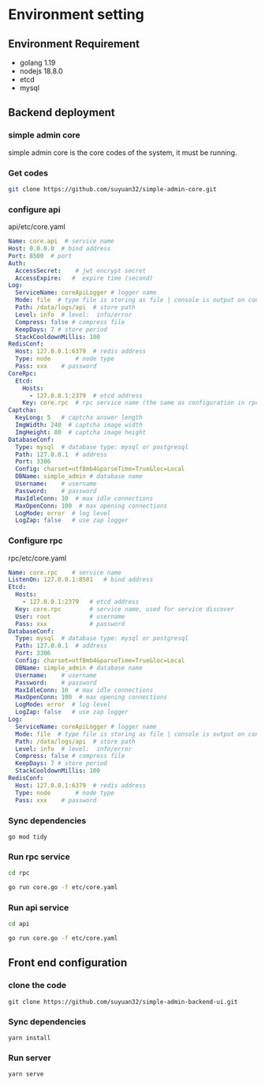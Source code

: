 # Environment setting

## Environment Requirement
- golang 1.19
- nodejs 18.8.0
- etcd
- mysql

## Backend deployment

### simple admin core
simple admin core is the core codes of the system, it must be running.

### Get codes
```bash
git clone https://github.com/suyuan32/simple-admin-core.git
```

### configure api

api/etc/core.yaml

```yaml
Name: core.api  # service name
Host: 0.0.0.0  # bind address
Port: 8500  # port 
Auth:
  AccessSecret:    # jwt encrypt secret
  AccessExpire:   #  expire time (second)
Log:
  ServiceName: coreApiLogger # logger name
  Mode: file  # type file is storing as file | console is output on console
  Path: /data/logs/api  # store path
  Level: info  # level:  info/error
  Compress: false # compress file
  KeepDays: 7 # store period
  StackCooldownMillis: 100
RedisConf:
  Host: 127.0.0.1:6379  # redis address
  Type: node       # node type
  Pass: xxx    # password
CoreRpc:
  Etcd:
    Hosts:
      - 127.0.0.1:2379  # etcd address
    Key: core.rpc  # rpc service name (the same as configuration in rpc)
Captcha:
  KeyLong: 5   # captcha answer length
  ImgWidth: 240  # captcha image width
  ImgHeight: 80  # captcha image height
DatabaseConf:
  Type: mysql  # database type: mysql or postgresql
  Path: 127.0.0.1  # address
  Port: 3306  
  Config: charset=utf8mb4&parseTime=True&loc=Local
  DBName: simple_admin # database name
  Username:    # username 
  Password:    # password
  MaxIdleConn: 10  # max idle connections
  MaxOpenConn: 100  # max opening connections
  LogMode: error  # log level
  LogZap: false   # use zap logger
```

### Configure rpc

rpc/etc/core.yaml

```yaml
Name: core.rpc    # service name 
ListenOn: 127.0.0.1:8501   # bind address
Etcd:
  Hosts:
    - 127.0.0.1:2379   # etcd address
  Key: core.rpc        # service name, used for service discover
  User: root           # username 
  Pass: xxx            # password
DatabaseConf:
  Type: mysql  # database type: mysql or postgresql
  Path: 127.0.0.1  # address
  Port: 3306
  Config: charset=utf8mb4&parseTime=True&loc=Local
  DBName: simple_admin # database name
  Username:    # username 
  Password:    # password
  MaxIdleConn: 10  # max idle connections
  MaxOpenConn: 100  # max opening connections
  LogMode: error  # log level
  LogZap: false   # use zap logger
Log:
  ServiceName: coreApiLogger # logger name
  Mode: file  # type file is storing as file | console is output on console
  Path: /data/logs/api  # store path
  Level: info  # level:  info/error
  Compress: false # compress file
  KeepDays: 7 # store period
  StackCooldownMillis: 100
RedisConf:
  Host: 127.0.0.1:6379  # redis address
  Type: node       # node type
  Pass: xxx    # password
```

### Sync dependencies

```shell 
go mod tidy
```


### Run rpc service

```bash
cd rpc

go run core.go -f etc/core.yaml
```


### Run api service

```bash
cd api

go run core.go -f etc/core.yaml
```

## Front end configuration

### clone the code

```shell
git clone https://github.com/suyuan32/simple-admin-backend-ui.git
```

### Sync dependencies

```shell
yarn install
```

### Run server

```shell
yarn serve
```